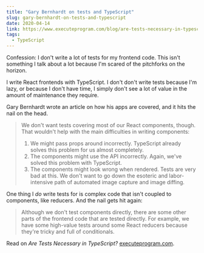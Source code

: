```yaml
---
title: "Gary Bernhardt on tests and TypeScript"
slug: gary-bernhardt-on-tests-and-typescript
date: 2020-04-14
link: https://www.executeprogram.com/blog/are-tests-necessary-in-typescript
tags:
  - TypeScript
---
```


Confession: I don't write a lot of tests for my frontend code. This isn't something I talk about a lot because I'm scared of the pitchforks on the horizon.

I write React frontends with TypeScript. I don't don't write tests because I'm lazy, or because I don't have time, I simply don't see a lot of value in the amount of maintenance they require.

Gary Bernhardt wrote an article on how his apps are covered, and it hits the nail on the head.

> We don't want tests covering most of our React components, though. That wouldn't help with the main difficulties in writing components:
>
> 1. We might pass props around incorrectly. TypeScript already solves this problem for us almost completely.
> 2. The components might use the API incorrectly. Again, we've solved this problem with TypeScript.
> 3. The components might look wrong when rendered. Tests are very bad at this. We don't want to go down the esoteric and labor-intensive path of automated image capture and image diffing.

One thing I *do* write tests for is complex code that isn't coupled to components, like reducers. And the nail gets hit again:

> Although we don't test components directly, there are some other parts of the frontend code that are tested directly. For example, we have some high-value tests around some React reducers because they're tricky and full of conditionals.

Read on *Are Tests Necessary in TypeScript?* [executeprogram.com](https://www.executeprogram.com/blog/are-tests-necessary-in-typescript).
